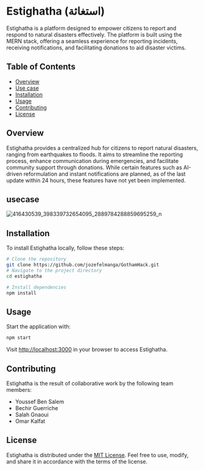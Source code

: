 # Estighatha (استغاثة)

Estighatha is a platform designed to empower citizens to report and respond to natural disasters effectively. The platform is built using the MERN stack, offering a seamless experience for reporting incidents, receiving notifications, and facilitating donations to aid disaster victims.

## Table of Contents

- [Overview](#overview)
- [Use case](#usecase)
- [Installation](#installation)
- [Usage](#usage)
- [Contributing](#Contributing)
- [License](#license)

## Overview

Estighatha provides a centralized hub for citizens to report natural disasters, ranging from earthquakes to floods. It aims to streamline the reporting process, enhance communication during emergencies, and facilitate community support through donations. While certain features such as AI-driven reformulation and instant notifications are planned, as of the last update within 24 hours, these features have not yet been implemented.

## usecase

![416430539_398339732654095_2889784288859695259_n](https://github.com/jozefelmanga/GothamHack/assets/101717020/984d4e39-cca5-41ed-b0c1-411522bbfea4)


## Installation

To install Estighatha locally, follow these steps:

```bash
# Clone the repository
git clone https://github.com/jozefelmanga/GothamHack.git
# Navigate to the project directory
cd estighatha

# Install dependencies
npm install
```

## Usage

Start the application with:

```bash
npm start
```

Visit [http://localhost:3000](http://localhost:3000) in your browser to access Estighatha.

## Contributing
Estighatha is the result of collaborative work by the following team members:

- Youssef Ben Salem
- Bechir Guerriche
- Salah Gnaoui
- Omar Kalfat

## License

Estighatha is distributed under the [MIT License](LICENSE). Feel free to use, modify, and share it in accordance with the terms of the license.
